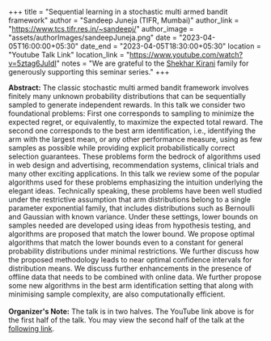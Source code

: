 +++
title = "Sequential learning in a stochastic multi armed bandit framework"
author = "Sandeep Juneja (TIFR, Mumbai)"
author_link = "https://www.tcs.tifr.res.in/~sandeepj/"
author_image = "assets/authorImages/sandeepJuneja.png"
date = "2023-04-05T16:00:00+05:30"
date_end = "2023-04-05T18:30:00+05:30"
location = "Youtube Talk Link"
location_link = "https://www.youtube.com/watch?v=5ztag6JuIdI"
notes = "We are grateful to the <a href = "https://www.accel.com/people/shekhar-kirani" target= "_blank">Shekhar Kirani</a> family for generously supporting this seminar series."
+++

<b>Abstract:</b>
The classic stochastic multi armed bandit framework involves finitely many unknown probability distributions that 
can be sequentially sampled to generate independent rewards. In this talk we consider two foundational problems: 
First one corresponds to sampling to minimize the expected regret, or equivalently, to maximize the expected total 
reward. The second one corresponds to the best arm identification, i.e., identifying the arm with the largest mean, 
or any other performance measure, using as few samples as possible while providing explicit probabilistically correct 
selection guarantees. These problems form the bedrock of algorithms used in web design and advertising, recommendation 
systems, clinical trials and many other exciting applications. In this talk we review some of the popular algorithms 
used for these problems emphasizing the intuition underlying the elegant ideas. Technically speaking, these problems 
have been well studied under the restrictive assumption that arm distributions belong to a single parameter exponential 
family, that includes distributions such as Bernoulli and Gaussian with known variance. Under these settings, lower 
bounds on samples needed are developed using ideas from hypothesis testing, and algorithms are proposed that match 
the lower bound. We propose optimal algorithms that match the lower bounds even to a constant for general probability 
distributions under minimal restrictions. We further discuss how the proposed methodology leads to near optimal 
confidence intervals for distribution means. We discuss further enhancements in the presence of offline data that 
needs to be combined with online data. We further propose some new algorithms in the best arm identification setting 
that along with minimising sample complexity, are also computationally efficient. 
<br><br>
<b>Organizer's Note:</b> The talk is in two halves. The YouTube link above is for the first half of the talk.
You may view the second half of the talk at the 
<a href="https://www.youtube.com/watch?v=MOR_5hjKrAo" target="_blank">following link</a>.
